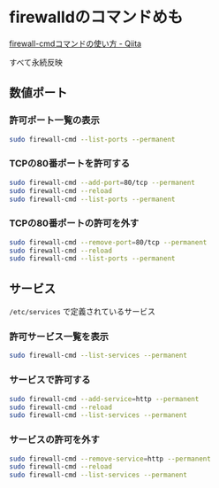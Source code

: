 # firewalldのコマンドめも

[firewall-cmdコマンドの使い方 - Qiita](https://qiita.com/hana_shin/items/bd9ba363ba06882e1fab)

すべて永続反映

## 数値ポート

### 許可ポート一覧の表示

```bash
sudo firewall-cmd --list-ports --permanent
```

### TCPの80番ポートを許可する

```bash
sudo firewall-cmd --add-port=80/tcp --permanent
sudo firewall-cmd --reload
sudo firewall-cmd --list-ports --permanent
```

### TCPの80番ポートの許可を外す

```bash
sudo firewall-cmd --remove-port=80/tcp --permanent
sudo firewall-cmd --reload
sudo firewall-cmd --list-ports --permanent
```

## サービス

`/etc/services` で定義されているサービス

### 許可サービス一覧を表示

```bash
sudo firewall-cmd --list-services --permanent
```

### サービスで許可する

```bash
sudo firewall-cmd --add-service=http --permanent
sudo firewall-cmd --reload
sudo firewall-cmd --list-services --permanent
```

### サービスの許可を外す

```bash
sudo firewall-cmd --remove-service=http --permanent
sudo firewall-cmd --reload
sudo firewall-cmd --list-services --permanent
```
